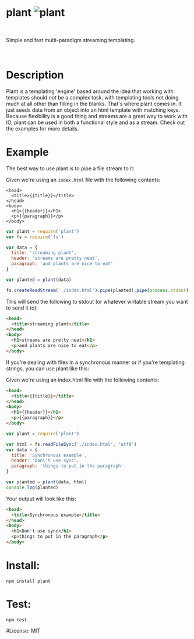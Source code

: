 # plant ![plant](http://i.imgur.com/216Z8Na.png)

<br>

Simple and fast multi-paradigm streaming templating.

<br>

# Description

Plant is a templating 'engine' based around the idea that working with templates should *not* be a complex task, with templating tools not doing much at all other than filling in the blanks. That's where plant comes in. It just seeds data from an object into an html template with matching keys. Because flexibility is a good thing and streams are a great way to work with IO, plant can be used in both a functional style and as a stream. Check out the examples for more details.

# Example

The best way to use plant is to pipe a file stream to it:

Given we're using an `index.html` file with the following contents:

```
<head>
  <title>{{title}}</title>
</head>
<body>
  <h1>{{header}}</h1>
  <p>{{paragraph}}</p>
</body>
```

```javascript
var plant = require('plant')
var fs = require('fs')

var data = {
  title: 'streaming plant',
  header: 'streams are pretty neat',
  paragraph: 'and plants are nice to eat'
}

var planted = plant(data)

fs.createReadStream('./index.html').pipe(planted).pipe(process.stdout)
```

This will send the following to stdout (or whatever writable stream you want to send it to):

```html
<head>
  <title>streaming plant</title>
</head>
<body>
  <h1>streams are pretty neat</h1>
  <p>and plants are nice to eat</p>
</body>
```



If you're dealing with files in a synchronous manner or if you're templating strings, you can use plant like this:

Given we're using an index.html file with the following contents:

```html
<head>
  <title>{{title}}</title>
</head>
<body>
  <h1>{{header}}</h1>
  <p>{{paragraph}}</p>
</body>
```

```javascript
var plant = require('plant')

var html = fs.readFileSync('./index.html', 'utf8')
var data = {
  title: 'Synchronous example',
  header: 'Don\'t use sync',
  paragraph: 'things to put in the paragraph'
}

var planted = plant(data, html)
console.log(planted)
```

Your output will look like this:

```html
<head>
  <title>Synchronous example</title>
</head>
<body>
  <h1>Don't use sync</h1>
  <p>things to put in the paragraph</p>
</body>
```


# Install:
`npm install plant`

# Test:
`npm test`

#License:
MIT
